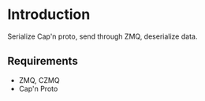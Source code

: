 # Introduction

Serialize Cap'n proto, send through ZMQ, deserialize data.

## Requirements
- ZMQ, CZMQ
- Cap'n Proto